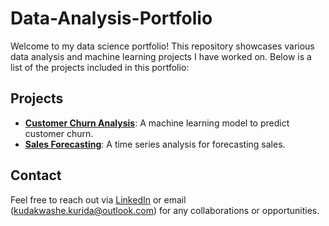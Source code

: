 # Data-Analysis-Portfolio

Welcome to my data science portfolio! This repository showcases various data analysis and machine learning projects I have worked on. Below is a list of the projects included in this portfolio:

## Projects
- **[Customer Churn Analysis](./project_1)**: A machine learning model to predict customer churn.
- **[Sales Forecasting](./project_2)**: A time series analysis for forecasting sales.

## Contact
Feel free to reach out via [LinkedIn](https://www.linkedin.com/in/kudakwashe-kurida-32870714a/) or email (kudakwashe.kurida@outlook.com) for any collaborations or opportunities.
